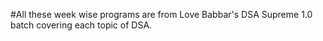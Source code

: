 #All these week wise programs are from Love Babbar's DSA Supreme 1.0 batch covering each topic of DSA. 